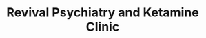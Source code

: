 ---
title: "Revival Psychiatry and Ketamine Clinic"
url: /mesa/revival-psychiatry-and-ketamine-clinic/
shop: medical supply
---